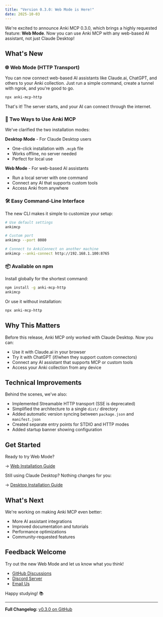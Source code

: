 ```yaml
---
title: "Version 0.3.0: Web Mode is Here!"
date: 2025-10-03
---
```


We're excited to announce Anki MCP 0.3.0, which brings a highly requested feature: **Web Mode**. Now you can use Anki MCP with any web-based AI assistant, not just Claude Desktop!

## What's New

### 🌐 Web Mode (HTTP Transport)

You can now connect web-based AI assistants like Claude.ai, ChatGPT, and others to your Anki collection. Just run a simple command, create a tunnel with ngrok, and you're good to go.

```bash
npx anki-mcp-http
```

That's it! The server starts, and your AI can connect through the internet.

### 🎯 Two Ways to Use Anki MCP

We've clarified the two installation modes:

**Desktop Mode** - For Claude Desktop users
- One-click installation with `.mcpb` file
- Works offline, no server needed
- Perfect for local use

**Web Mode** - For web-based AI assistants
- Run a local server with one command
- Connect any AI that supports custom tools
- Access Anki from anywhere

### 🛠️ Easy Command-Line Interface

The new CLI makes it simple to customize your setup:

```bash
# Use default settings
ankimcp

# Custom port
ankimcp --port 8080

# Connect to AnkiConnect on another machine
ankimcp --anki-connect http://192.168.1.100:8765
```

### 📦 Available on npm

Install globally for the shortest command:

```bash
npm install -g anki-mcp-http
ankimcp
```

Or use it without installation:

```bash
npx anki-mcp-http
```

## Why This Matters

Before this release, Anki MCP only worked with Claude Desktop. Now you can:

- Use it with Claude.ai in your browser
- Try it with ChatGPT (if/when they support custom connectors)
- Connect any AI assistant that supports MCP or custom tools
- Access your Anki collection from any device

## Technical Improvements

Behind the scenes, we've also:

- Implemented Streamable HTTP transport (SSE is deprecated)
- Simplified the architecture to a single `dist/` directory
- Added automatic version syncing between `package.json` and `manifest.json`
- Created separate entry points for STDIO and HTTP modes
- Added startup banner showing configuration

## Get Started

Ready to try Web Mode?

→ [Web Installation Guide](/docs/installation/web)

Still using Claude Desktop? Nothing changes for you:

→ [Desktop Installation Guide](/docs/installation/desktop)

## What's Next

We're working on making Anki MCP even better:

- More AI assistant integrations
- Improved documentation and tutorials
- Performance optimizations
- Community-requested features

## Feedback Welcome

Try out the new Web Mode and let us know what you think!

- [GitHub Discussions](https://github.com/anki-mcp/anki-mcp-desktop/discussions)
- [Discord Server](https://discord.gg/JVNcxNB3e7)
- [Email Us](mailto:support@ankimcp.ai)

Happy studying! 📚

---

**Full Changelog:** [v0.3.0 on GitHub](https://github.com/anki-mcp/anki-mcp-desktop/releases/tag/v0.3.0)
